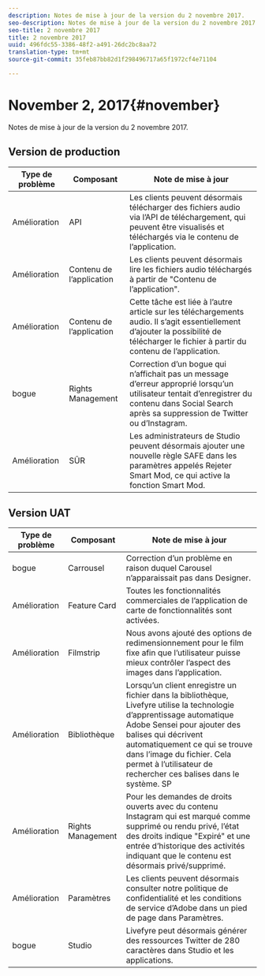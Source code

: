 ```yaml
---
description: Notes de mise à jour de la version du 2 novembre 2017.
seo-description: Notes de mise à jour de la version du 2 novembre 2017.
seo-title: 2 novembre 2017
title: 2 novembre 2017
uuid: 496fdc55-3386-48f2-a491-26dc2bc8aa72
translation-type: tm+mt
source-git-commit: 35feb87bb82d1f298496717a65f1972cf4e71104

---
```



# November 2, 2017{#november}

Notes de mise à jour de la version du 2 novembre 2017.

## Version de production

| **Type de problème** | **Composant** | **Note de mise à jour** |
|---|---|---|
| Amélioration | API | Les clients peuvent désormais télécharger des fichiers audio via l’API de téléchargement, qui peuvent être visualisés et téléchargés via le contenu de l’application. |
| Amélioration | Contenu de l’application | Les clients peuvent désormais lire les fichiers audio téléchargés à partir de "Contenu de l’application". |
| Amélioration | Contenu de l’application | Cette tâche est liée à l’autre article sur les téléchargements audio. Il s’agit essentiellement d’ajouter la possibilité de télécharger le fichier à partir du contenu de l’application. |
| bogue | Rights Management | Correction d’un bogue qui n’affichait pas un message d’erreur approprié lorsqu’un utilisateur tentait d’enregistrer du contenu dans Social Search après sa suppression de Twitter ou d’Instagram. |
| Amélioration | SÛR | Les administrateurs de Studio peuvent désormais ajouter une nouvelle règle SAFE dans les paramètres appelés Rejeter Smart Mod, ce qui active la fonction Smart Mod. |

## Version UAT

| **Type de problème** | **Composant** | **Note de mise à jour** |
|---|---|---|
| bogue | Carrousel | Correction d’un problème en raison duquel Carousel n’apparaissait pas dans Designer. |
| Amélioration | Feature Card | Toutes les fonctionnalités commerciales de l’application de carte de fonctionnalités sont activées. |
| Amélioration | Filmstrip | Nous avons ajouté des options de redimensionnement pour le film fixe afin que l’utilisateur puisse mieux contrôler l’aspect des images dans l’application. |
| Amélioration | Bibliothèque | Lorsqu’un client enregistre un fichier dans la bibliothèque, Livefyre utilise la technologie d’apprentissage automatique Adobe Sensei pour ajouter des balises qui décrivent automatiquement ce qui se trouve dans l’image du fichier. Cela permet à l’utilisateur de rechercher ces balises dans le système. SP |
| Amélioration | Rights Management | Pour les demandes de droits ouverts avec du contenu Instagram qui est marqué comme supprimé ou rendu privé, l’état des droits indique "Expiré" et une entrée d’historique des activités indiquant que le contenu est désormais privé/supprimé. |
| Amélioration | Paramètres | Les clients peuvent désormais consulter notre politique de confidentialité et les conditions de service d’Adobe dans un pied de page dans Paramètres. |
| bogue | Studio | Livefyre peut désormais générer des ressources Twitter de 280 caractères dans Studio et les applications. |

